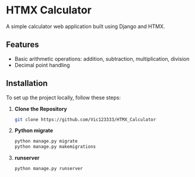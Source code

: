 # HTMX Calculator

A simple calculator web application built using Django and HTMX. 

## Features

- Basic arithmetic operations: addition, subtraction, multiplication, division
- Decimal point handling

## Installation

To set up the project locally, follow these steps:

1. **Clone the Repository**

   ```bash
   git clone https://github.com/Vic123333/HTMX_Calculator
2. **Python  migrate**
   ```bash
   python manage.py migrate
   python manage.py makemigrations

4. **runserver**
   ```bash
   python manage.py runserver
